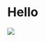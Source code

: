 <body>
  <h1>Hello</h1>
<img src="![mid_352755_389786](https://github.com/bayko04/bayko04/assets/69133827/3791aadd-78a1-4dd0-8958-5ccc9a104f0d)"/>

  
</body>


